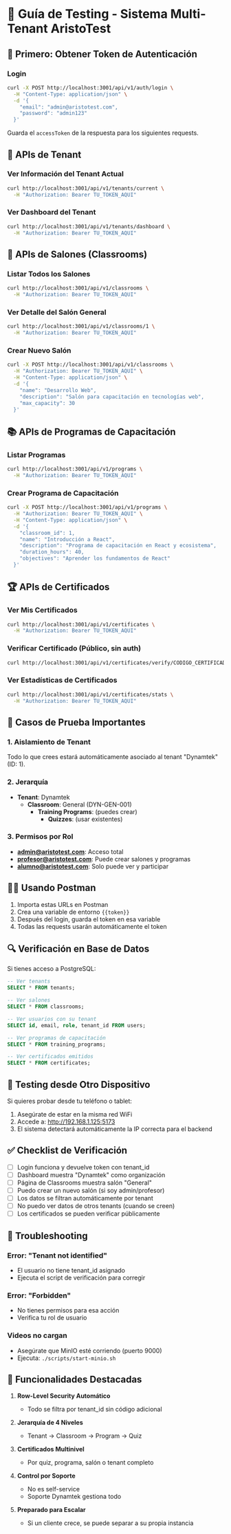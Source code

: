 # 🧪 Guía de Testing - Sistema Multi-Tenant AristoTest

## 🔐 Primero: Obtener Token de Autenticación

### Login
```bash
curl -X POST http://localhost:3001/api/v1/auth/login \
  -H "Content-Type: application/json" \
  -d '{
    "email": "admin@aristotest.com",
    "password": "admin123"
  }'
```

Guarda el `accessToken` de la respuesta para los siguientes requests.

## 🏢 APIs de Tenant

### Ver Información del Tenant Actual
```bash
curl http://localhost:3001/api/v1/tenants/current \
  -H "Authorization: Bearer TU_TOKEN_AQUI"
```

### Ver Dashboard del Tenant
```bash
curl http://localhost:3001/api/v1/tenants/dashboard \
  -H "Authorization: Bearer TU_TOKEN_AQUI"
```

## 🏫 APIs de Salones (Classrooms)

### Listar Todos los Salones
```bash
curl http://localhost:3001/api/v1/classrooms \
  -H "Authorization: Bearer TU_TOKEN_AQUI"
```

### Ver Detalle del Salón General
```bash
curl http://localhost:3001/api/v1/classrooms/1 \
  -H "Authorization: Bearer TU_TOKEN_AQUI"
```

### Crear Nuevo Salón
```bash
curl -X POST http://localhost:3001/api/v1/classrooms \
  -H "Authorization: Bearer TU_TOKEN_AQUI" \
  -H "Content-Type: application/json" \
  -d '{
    "name": "Desarrollo Web",
    "description": "Salón para capacitación en tecnologías web",
    "max_capacity": 30
  }'
```

## 📚 APIs de Programas de Capacitación

### Listar Programas
```bash
curl http://localhost:3001/api/v1/programs \
  -H "Authorization: Bearer TU_TOKEN_AQUI"
```

### Crear Programa de Capacitación
```bash
curl -X POST http://localhost:3001/api/v1/programs \
  -H "Authorization: Bearer TU_TOKEN_AQUI" \
  -H "Content-Type: application/json" \
  -d '{
    "classroom_id": 1,
    "name": "Introducción a React",
    "description": "Programa de capacitación en React y ecosistema",
    "duration_hours": 40,
    "objectives": "Aprender los fundamentos de React"
  }'
```

## 🏆 APIs de Certificados

### Ver Mis Certificados
```bash
curl http://localhost:3001/api/v1/certificates \
  -H "Authorization: Bearer TU_TOKEN_AQUI"
```

### Verificar Certificado (Público, sin auth)
```bash
curl http://localhost:3001/api/v1/certificates/verify/CODIGO_CERTIFICADO
```

### Ver Estadísticas de Certificados
```bash
curl http://localhost:3001/api/v1/certificates/stats \
  -H "Authorization: Bearer TU_TOKEN_AQUI"
```

## 🎯 Casos de Prueba Importantes

### 1. Aislamiento de Tenant
Todo lo que crees estará automáticamente asociado al tenant "Dynamtek" (ID: 1).

### 2. Jerarquía
- **Tenant**: Dynamtek
  - **Classroom**: General (DYN-GEN-001)
    - **Training Programs**: (puedes crear)
      - **Quizzes**: (usar existentes)

### 3. Permisos por Rol
- **admin@aristotest.com**: Acceso total
- **profesor@aristotest.com**: Puede crear salones y programas
- **alumno@aristotest.com**: Solo puede ver y participar

## 🧑‍💻 Usando Postman

1. Importa estas URLs en Postman
2. Crea una variable de entorno `{{token}}` 
3. Después del login, guarda el token en esa variable
4. Todas las requests usarán automáticamente el token

## 🔍 Verificación en Base de Datos

Si tienes acceso a PostgreSQL:

```sql
-- Ver tenants
SELECT * FROM tenants;

-- Ver salones
SELECT * FROM classrooms;

-- Ver usuarios con su tenant
SELECT id, email, role, tenant_id FROM users;

-- Ver programas de capacitación
SELECT * FROM training_programs;

-- Ver certificados emitidos
SELECT * FROM certificates;
```

## 📱 Testing desde Otro Dispositivo

Si quieres probar desde tu teléfono o tablet:
1. Asegúrate de estar en la misma red WiFi
2. Accede a: http://192.168.1.125:5173
3. El sistema detectará automáticamente la IP correcta para el backend

## ✅ Checklist de Verificación

- [ ] Login funciona y devuelve token con tenant_id
- [ ] Dashboard muestra "Dynamtek" como organización
- [ ] Página de Classrooms muestra salón "General"
- [ ] Puedo crear un nuevo salón (si soy admin/profesor)
- [ ] Los datos se filtran automáticamente por tenant
- [ ] No puedo ver datos de otros tenants (cuando se creen)
- [ ] Los certificados se pueden verificar públicamente

## 🐛 Troubleshooting

### Error: "Tenant not identified"
- El usuario no tiene tenant_id asignado
- Ejecuta el script de verificación para corregir

### Error: "Forbidden"
- No tienes permisos para esa acción
- Verifica tu rol de usuario

### Videos no cargan
- Asegúrate que MinIO esté corriendo (puerto 9000)
- Ejecuta: `./scripts/start-minio.sh`

## 🎉 Funcionalidades Destacadas

1. **Row-Level Security Automático**
   - Todo se filtra por tenant_id sin código adicional

2. **Jerarquía de 4 Niveles**
   - Tenant → Classroom → Program → Quiz

3. **Certificados Multinivel**
   - Por quiz, programa, salón o tenant completo

4. **Control por Soporte**
   - No es self-service
   - Soporte Dynamtek gestiona todo

5. **Preparado para Escalar**
   - Si un cliente crece, se puede separar a su propia instancia